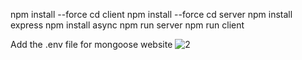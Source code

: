 npm install --force
cd client
npm install --force
cd server
npm install express
npm install async
npm run server
npm run client

Add the .env file for mongoose website
![2](https://github.com/user-attachments/assets/55a7ddd6-93af-4d9e-b64d-24d0a2f93710)
